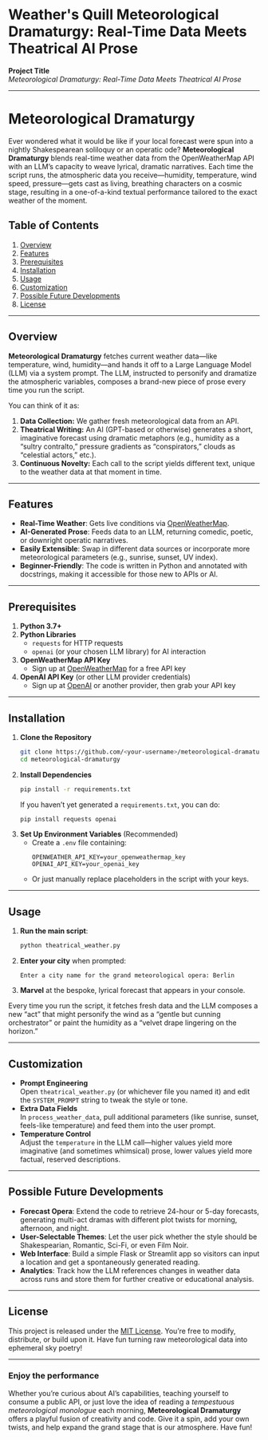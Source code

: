 # Weather's Quill Meteorological Dramaturgy: Real-Time Data Meets Theatrical AI Prose

**Project Title**  
*Meteorological Dramaturgy: Real-Time Data Meets Theatrical AI Prose*

---

# Meteorological Dramaturgy

Ever wondered what it would be like if your local forecast were spun into a nightly Shakespearean soliloquy or an operatic ode? **Meteorological Dramaturgy** blends real-time weather data from the OpenWeatherMap API with an LLM’s capacity to weave lyrical, dramatic narratives. Each time the script runs, the atmospheric data you receive—humidity, temperature, wind speed, pressure—gets cast as living, breathing characters on a cosmic stage, resulting in a one-of-a-kind textual performance tailored to the exact weather of the moment.

## Table of Contents
1. [Overview](#overview)  
2. [Features](#features)  
3. [Prerequisites](#prerequisites)  
4. [Installation](#installation)  
5. [Usage](#usage)  
6. [Customization](#customization)  
7. [Possible Future Developments](#possible-future-developments)  
8. [License](#license)

---

## Overview

**Meteorological Dramaturgy** fetches current weather data—like temperature, wind, humidity—and hands it off to a Large Language Model (LLM) via a system prompt. The LLM, instructed to personify and dramatize the atmospheric variables, composes a brand-new piece of prose every time you run the script.

You can think of it as:

1. **Data Collection:** We gather fresh meteorological data from an API.  
2. **Theatrical Writing:** An AI (GPT-based or otherwise) generates a short, imaginative forecast using dramatic metaphors (e.g., humidity as a “sultry contralto,” pressure gradients as “conspirators,” clouds as “celestial actors,” etc.).  
3. **Continuous Novelty:** Each call to the script yields different text, unique to the weather data at that moment in time.

---

## Features

- **Real-Time Weather**: Gets live conditions via [OpenWeatherMap](https://openweathermap.org).  
- **AI-Generated Prose**: Feeds data to an LLM, returning comedic, poetic, or downright operatic narratives.  
- **Easily Extensible**: Swap in different data sources or incorporate more meteorological parameters (e.g., sunrise, sunset, UV index).  
- **Beginner-Friendly**: The code is written in Python and annotated with docstrings, making it accessible for those new to APIs or AI.  

---

## Prerequisites

1. **Python 3.7+**  
2. **Python Libraries**  
   - `requests` for HTTP requests  
   - `openai` (or your chosen LLM library) for AI interaction  
3. **OpenWeatherMap API Key**  
   - Sign up at [OpenWeatherMap](https://openweathermap.org/) for a free API key  
4. **OpenAI API Key** (or other LLM provider credentials)  
   - Sign up at [OpenAI](https://openai.com/) or another provider, then grab your API key  

---

## Installation

1. **Clone the Repository**  
   ```bash
   git clone https://github.com/<your-username>/meteorological-dramaturgy.git
   cd meteorological-dramaturgy
   ```
2. **Install Dependencies**  
   ```bash
   pip install -r requirements.txt
   ```
   If you haven’t yet generated a `requirements.txt`, you can do:
   ```bash
   pip install requests openai
   ```
3. **Set Up Environment Variables** (Recommended)
   - Create a `.env` file containing:
     ```
     OPENWEATHER_API_KEY=your_openweathermap_key
     OPENAI_API_KEY=your_openai_key
     ```
   - Or just manually replace placeholders in the script with your keys.

---

## Usage

1. **Run the main script**:
   ```bash
   python theatrical_weather.py
   ```
2. **Enter your city** when prompted:
   ```
   Enter a city name for the grand meteorological opera: Berlin
   ```
3. **Marvel** at the bespoke, lyrical forecast that appears in your console.

Every time you run the script, it fetches fresh data and the LLM composes a new “act” that might personify the wind as a “gentle but cunning orchestrator” or paint the humidity as a “velvet drape lingering on the horizon.”  

---

## Customization

- **Prompt Engineering**  
  Open `theatrical_weather.py` (or whichever file you named it) and edit the `SYSTEM_PROMPT` string to tweak the style or tone.  
- **Extra Data Fields**  
  In `process_weather_data`, pull additional parameters (like sunrise, sunset, feels-like temperature) and feed them into the user prompt.  
- **Temperature Control**  
  Adjust the `temperature` in the LLM call—higher values yield more imaginative (and sometimes whimsical) prose, lower values yield more factual, reserved descriptions.

---

## Possible Future Developments

- **Forecast Opera**: Extend the code to retrieve 24-hour or 5-day forecasts, generating multi-act dramas with different plot twists for morning, afternoon, and night.  
- **User-Selectable Themes**: Let the user pick whether the style should be Shakespearian, Romantic, Sci-Fi, or even Film Noir.  
- **Web Interface**: Build a simple Flask or Streamlit app so visitors can input a location and get a spontaneously generated reading.  
- **Analytics**: Track how the LLM references changes in weather data across runs and store them for further creative or educational analysis.

---

## License

This project is released under the [MIT License](LICENSE). You’re free to modify, distribute, or build upon it. Have fun turning raw meteorological data into ephemeral sky poetry!

---

### Enjoy the performance

Whether you’re curious about AI’s capabilities, teaching yourself to consume a public API, or just love the idea of reading a *tempestuous meteorological monologue* each morning, **Meteorological Dramaturgy** offers a playful fusion of creativity and code. Give it a spin, add your own twists, and help expand the grand stage that is our atmosphere. Have fun!
